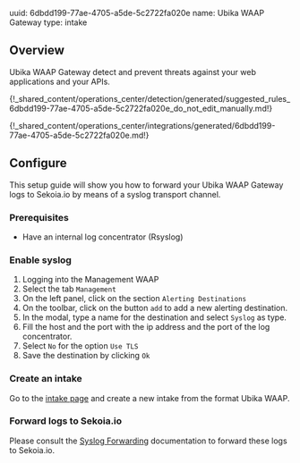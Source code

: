uuid: 6dbdd199-77ae-4705-a5de-5c2722fa020e
name: Ubika WAAP Gateway
type: intake

## Overview

Ubika WAAP Gateway detect and prevent threats against your web applications and your APIs.

{!_shared_content/operations_center/detection/generated/suggested_rules_6dbdd199-77ae-4705-a5de-5c2722fa020e_do_not_edit_manually.md!}

{!_shared_content/operations_center/integrations/generated/6dbdd199-77ae-4705-a5de-5c2722fa020e.md!}

## Configure

This setup guide will show you how to forward your Ubika WAAP Gateway logs
to Sekoia.io by means of a syslog transport channel.

### Prerequisites

- Have an internal log concentrator (Rsyslog)

### Enable syslog

1. Logging into the Management WAAP
2. Select the tab `Management`
3. On the left panel, click on the section `Alerting Destinations`
4. On the toolbar, click on the button `add` to add a new alerting destination.
5. In the modal, type a name for the destination and select `Syslog` as type.
6. Fill the host and the port with the ip address and the port of the log concentrator.
7. Select `No` for the option `Use TLS`
8. Save the destination by clicking `Ok`

### Create an intake

Go to the [intake page](https://app.sekoia.io/operations/intakes) and create a new intake from the format Ubika WAAP.


### Forward logs to Sekoia.io

Please consult the [Syslog Forwarding](../../../ingestion_methods/sekoiaio_forwarder/) documentation to forward these logs to Sekoia.io.
